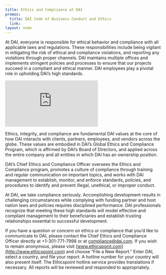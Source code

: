 ```yaml
---
title: Ethics and Compliance at DAI
promos:
  title: DAI Code of Business Conduct and Ethics
  link: 
layout: node
---
```


At DAI, everyone is responsible for ethical behavior and compliance with all applicable laws and regulations. These responsibilities include being vigilant in mitigating the risk of ethical and compliance violations, and reporting any violations through proper channels. DAI maintains multiple offices and implements stringent policies and processes to ensure that our projects succeed in a compliant and ethical manner. DAI employees play a pivotal role in upholding DAI’s high standards.

<iframe src="https://player.vimeo.com/video/35507889?title=0&byline=0&portrait=0" frameborder="0" webkitallowfullscreen mozallowfullscreen allowfullscreen></iframe>

Ethics, integrity, and compliance are fundamental DAI values at the core of how DAI interacts with clients, partners, employees, and vendors across the globe. These values are embodied in DAI’s Global Ethics and Compliance Program, which is affirmed by DAI’s Board of Directors, and applied across the entire company and all entities in which DAI has an ownership position.

DAI’s Chief Ethics and Compliance Officer oversees the Ethics and Compliance program, promotes a culture of compliance through training and regular communication on important topics, and works with DAI management to establish, monitor, and enforce standards, policies, and procedures to identify and prevent illegal, unethical, or improper conduct.

At DAI, we take compliance seriously. Accomplishing development results in challenging circumstances while complying with funding partner and host nation laws and policies requires disciplined performance. DAI professionals recognize that meeting these high standards will model effective and compliant management to their beneficiaries and establish trusting relationships essential to successful development.

If you have a question or concern on ethics or compliance that you’d like to communicate to DAI, please contact the Chief Ethics and Compliance Officer directly at +1-301-771-7998 or at [compliance@dai.com](mailto:compliance@dai.com). If you wish to remain anonymous, please visit [www.ethicspoint.com](http://www.ethicspoint.com) and choose “File a New Report.”  Enter DAI, select a country, and file your report. A hotline number for your country will also present itself. The Ethicspoint hotline service provides translations if necessary.  All reports will be reviewed and responded to appropriately.
